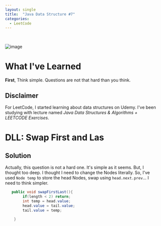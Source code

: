 ```yaml
---
layout: single
title:  "Java Data Structure #7"
categories:
  - LeetCode
---
```

<br>

![image](https://github.com/DutchVandaline/DutchVandaline.github.io/assets/142364450/b75c9826-3f3f-44ba-9d85-dc8eb7d3aba1)

# What I've Learned
**First**, Think simple. Questions are not that hard than you think.

## Disclaimer
 For LeetCode, I started learning about data structures on Udemy. I've been studying with lecture named *Java Data Structures & Algorithms + LEETCODE Exercises*. 

# DLL: Swap First and Las

## Solution

 Actually, this question is not a hard one. It's simple as it seems. But, I thought too deep. I thought I need to change the Nodes literally. So, I've used `Node temp` to store the head Nodes, swap using `head.next.prev`... I need to think simpler.

```java
   public void swapFirstLast(){
	    if(length < 2) return;
	    int temp = head.value;
	    head.value = tail.value;
	    tail.value = temp;
	    
	}
```
<br>
